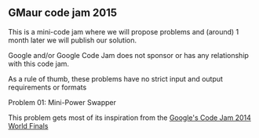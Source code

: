 GMaur code jam 2015
-----

This is a mini-code jam where we will propose problems and (around) 1 month later we will publish our solution.

Google and/or Google Code Jam does not sponsor or has any relationship with this code jam.

As a rule of thumb, these problems have no strict input and output requirements or formats

Problem 01: Mini-Power Swapper

This problem gets most of its inspiration from the [Google's Code Jam 2014 World Finals](https://code.google.com/codejam/contest/7214486/dashboard#s=p1) 